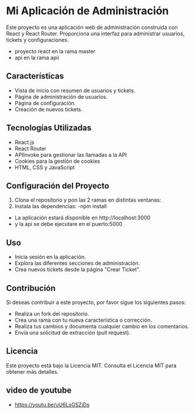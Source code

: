 # Mi Aplicación de Administración

Este proyecto es una aplicación web de administración construida con React y React Router. Proporciona una interfaz para administrar usuarios, tickets y configuraciones.
- proyecto react en la rama master
- api en la rama apii

## Características

- Vista de inicio con resumen de usuarios y tickets.
- Página de administración de usuarios.
- Página de configuración.
- Creación de nuevos tickets.

## Tecnologías Utilizadas

- React.js
- React Router
- APIInvoke para gestionar las llamadas a la API
- Cookies para la gestión de cookies
- HTML, CSS y JavaScript


## Configuración del Proyecto

1. Clona el repositorio y pon las 2 ramas en distintas ventanas:
2. Instala las dependencias:
   -npm install

- La aplicación estará disponible en http://localhost:3000
- y la api se debe ejecutare en el puerto:5000

## Uso
- Inicia sesión en la aplicación.
- Explora las diferentes secciones de administración.
- Crea nuevos tickets desde la página "Crear Ticket".
## Contribución
Si deseas contribuir a este proyecto, por favor sigue los siguientes pasos:

- Realiza un fork del repositorio.
- Crea una rama con tu nueva característica o corrección.
- Realiza tus cambios y documenta cualquier cambio en los comentarios.
- Envía una solicitud de extracción (pull request).
## Licencia
Este proyecto está bajo la Licencia MIT. Consulta el Licencia MIT para obtener más detalles.
## video de youtube
- https://youtu.be/uU6LsGSZjDs

